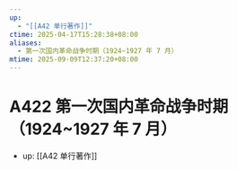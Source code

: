 ```yaml
---
up:
  - "[[A42 单行著作]]"
ctime: 2025-04-17T15:28:38+08:00
aliases:
  - 第一次国内革命战争时期（1924~1927 年 7 月）
mtime: 2025-09-09T12:37:20+08:00
---
```


# A422 第一次国内革命战争时期（1924~1927 年 7 月）

- up: [[A42 单行著作]]
